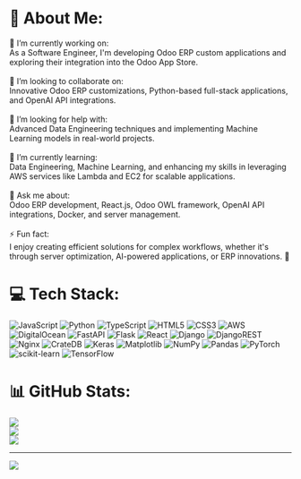 # 💫 About Me:
🔭 I’m currently working on:<br>As a Software Engineer, I'm developing Odoo ERP custom applications and exploring their integration into the Odoo App Store.<br><br>👯 I’m looking to collaborate on:<br>Innovative Odoo ERP customizations, Python-based full-stack applications, and OpenAI API integrations.<br><br>🤝 I’m looking for help with:<br>Advanced Data Engineering techniques and implementing Machine Learning models in real-world projects.<br><br>🌱 I’m currently learning:<br>Data Engineering, Machine Learning, and enhancing my skills in leveraging AWS services like Lambda and EC2 for scalable applications.<br><br>💬 Ask me about:<br>Odoo ERP development, React.js, Odoo OWL framework, OpenAI API integrations, Docker, and server management.<br><br>⚡ Fun fact:<br>I enjoy creating efficient solutions for complex workflows, whether it's through server optimization, AI-powered applications, or ERP innovations. 🚀


# 💻 Tech Stack:
![JavaScript](https://img.shields.io/badge/javascript-%23323330.svg?style=for-the-badge&logo=javascript&logoColor=%23F7DF1E) ![Python](https://img.shields.io/badge/python-3670A0?style=for-the-badge&logo=python&logoColor=ffdd54) ![TypeScript](https://img.shields.io/badge/typescript-%23007ACC.svg?style=for-the-badge&logo=typescript&logoColor=white) ![HTML5](https://img.shields.io/badge/html5-%23E34F26.svg?style=for-the-badge&logo=html5&logoColor=white) ![CSS3](https://img.shields.io/badge/css3-%231572B6.svg?style=for-the-badge&logo=css3&logoColor=white) ![AWS](https://img.shields.io/badge/AWS-%23FF9900.svg?style=for-the-badge&logo=amazon-aws&logoColor=white) ![DigitalOcean](https://img.shields.io/badge/DigitalOcean-%230167ff.svg?style=for-the-badge&logo=digitalOcean&logoColor=white) ![FastAPI](https://img.shields.io/badge/FastAPI-005571?style=for-the-badge&logo=fastapi) ![Flask](https://img.shields.io/badge/flask-%23000.svg?style=for-the-badge&logo=flask&logoColor=white) ![React](https://img.shields.io/badge/react-%2320232a.svg?style=for-the-badge&logo=react&logoColor=%2361DAFB) ![Django](https://img.shields.io/badge/django-%23092E20.svg?style=for-the-badge&logo=django&logoColor=white) ![DjangoREST](https://img.shields.io/badge/DJANGO-REST-ff1709?style=for-the-badge&logo=django&logoColor=white&color=ff1709&labelColor=gray) ![Nginx](https://img.shields.io/badge/nginx-%23009639.svg?style=for-the-badge&logo=nginx&logoColor=white) ![CrateDB](https://img.shields.io/badge/CrateDB-009DC7?style=for-the-badge&logo=CrateDB&logoColor=white) ![Keras](https://img.shields.io/badge/Keras-%23D00000.svg?style=for-the-badge&logo=Keras&logoColor=white) ![Matplotlib](https://img.shields.io/badge/Matplotlib-%23ffffff.svg?style=for-the-badge&logo=Matplotlib&logoColor=black) ![NumPy](https://img.shields.io/badge/numpy-%23013243.svg?style=for-the-badge&logo=numpy&logoColor=white) ![Pandas](https://img.shields.io/badge/pandas-%23150458.svg?style=for-the-badge&logo=pandas&logoColor=white) ![PyTorch](https://img.shields.io/badge/PyTorch-%23EE4C2C.svg?style=for-the-badge&logo=PyTorch&logoColor=white) ![scikit-learn](https://img.shields.io/badge/scikit--learn-%23F7931E.svg?style=for-the-badge&logo=scikit-learn&logoColor=white) ![TensorFlow](https://img.shields.io/badge/TensorFlow-%23FF6F00.svg?style=for-the-badge&logo=TensorFlow&logoColor=white)
# 📊 GitHub Stats:
![](https://github-readme-stats.vercel.app/api?username=hunain12iqbal&theme=dark&hide_border=false&include_all_commits=true&count_private=true)<br/>
![](https://github-readme-streak-stats.herokuapp.com/?user=hunain12iqbal&theme=dark&hide_border=false)<br/>
![](https://github-readme-stats.vercel.app/api/top-langs/?username=hunain12iqbal&theme=dark&hide_border=false&include_all_commits=true&count_private=true&layout=compact)

---
[![](https://visitcount.itsvg.in/api?id=hunain12iqbal&icon=0&color=0)](https://visitcount.itsvg.in)

<!-- Proudly created with GPRM ( https://gprm.itsvg.in ) -->
